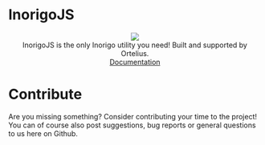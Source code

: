 # InorigoJS

<div align="center">
  <img src="https://www.ortelius.com/wp-content/uploads/2020/05/Ortelius-logo-black.png" />
  <br>
  InorigoJS is the only Inorigo utility you need! Built and supported by Ortelius.
  <br>
  <a target="_blank" href="https://orteliusab.github.io/virrvarr/docs/dist/index.html">Documentation</a>
</div>

# Contribute
Are you missing something? Consider contributing your time to the project! You can of course also post suggestions, bug reports or general questions to us here on Github.
